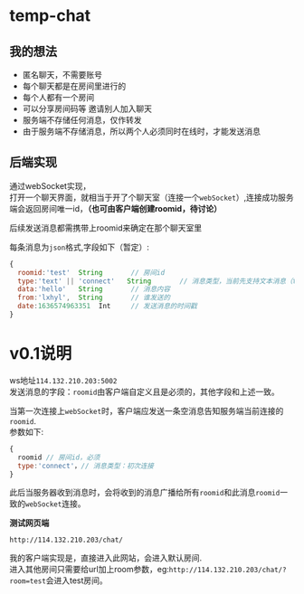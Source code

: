 # temp-chat

## 我的想法
 * 匿名聊天，不需要账号
 * 每个聊天都是在房间里进行的     
 * 每个人都有一个房间   
 * 可以分享房间码等 邀请别人加入聊天      
 * 服务端不存储任何消息，仅作转发
 * 由于服务端不存储消息，所以两个人必须同时在线时，才能发送消息

## 后端实现
通过webSocket实现，     
打开一个聊天界面，就相当于开了个聊天室（连接一个`webSocket`）,连接成功服务端会返回房间唯一id，**（也可由客户端创建roomid，待讨论）**

后续发送消息都需携带上roomid来确定在那个聊天室里

每条消息为`json`格式,字段如下（暂定）:  
```js
{
  roomid:'test'  String       // 房间id
  type:'text' || 'connect'   String       // 消息类型，当前先支持文本消息（text）
  data:'hello'   String       // 消息内容
  from:'lxhyl',  String       // 谁发送的
  date:1636574963351  Int     // 发送消息的时间戳
}
```



# v0.1说明

ws地址`114.132.210.203:5002`  
发送消息的字段：`roomid`由客户端自定义且是必须的，其他字段和上述一致。

当第一次连接上`webSocket`时，客户端应发送一条空消息告知服务端当前连接的`roomid`.     
参数如下:
```js
{
  roomid // 房间id，必须
  type:'connect'，// 消息类型：初次连接
}
```

此后当服务器收到消息时，会将收到的消息广播给所有`roomid`和此消息`roomid`一致的`webSocket`连接。



**测试网页端**   

`http://114.132.210.203/chat/`

我的客户端实现是，直接进入此网站，会进入默认房间.     
进入其他房间只需要给url加上room参数，eg:`http://114.132.210.203/chat/?room=test`会进入test房间。